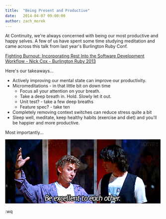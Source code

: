 ```yaml
---
title:  "Being Present and Productive"
date:   2014-04-07 09:00:00
author: zach_morek
---
```


At Continuity, we're always concerned with being our most productive and happy selves. A few of us have spent some time studying meditation and came across this talk from last year's Burlington Ruby Conf.

[Fighting Burnout: Incorporating Rest Into the Software Development Workflow - Nick Cox - Burlington Ruby 2013](http://www.confreaks.com/videos/2621-btvruby2013-fighting-burnout-incorporating-rest-into-the-software-development-workflow)

Here's our takeaways...

* Actively improving our mental state can improve our productivity.
* Micromeditations - in that little bit on down time
  * Focus all your attention on your breath.
  * Take a deep breath in. Hold. Slowly let it out.
  * Unit test? - take a few deep breaths
  * Feature spec? - take ten
* Completely removing context switches can reduce stress quite a bit
* Sleep well, meditate, keep healthy habits (exercise and diet) and you'll be happier and more productive.

Most importantly...

![Be excellent to eachother](/images/be_excellent.gif)

:wq
